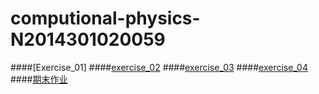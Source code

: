 # computional-physics-N2014301020059
####[Exercise_01]
####[exercise_02](https://github.com/Hentaijanai/computional-physics-N2014301020059/blob/master/my%20name)
####[exercise_03](https://github.com/Hentaijanai/computional-physics-N2014301020059/blob/master/its%20moving)
####[exercise_04](https://github.com/Hentaijanai/computional-physics-N2014301020059/blob/master/problem1.5)
####[期末作业](https://github.com/Hentaijanai/computional-physics-N2014301020059/blob/master/%E6%9C%9F%E6%9C%AB%E4%BD%9C%E4%B8%9A.md)
